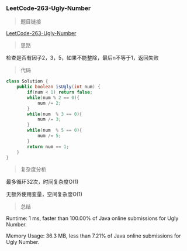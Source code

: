### LeetCode-263-Ugly-Number
> 题目链接

[LeetCode-263-Ugly-Number](https://leetcode.com/problems/ugly-number/)

> 思路

检查是否有因子2，3，5，如果不能整除，最后n不等于1，返回失败

> 代码

```java
class Solution {
    public boolean isUgly(int num) {
        if(num < 1) return false;
        while(num % 2 == 0){
            num /= 2;
        }
        while(num  % 3 == 0){
            num /= 3;
        }
        while(num  % 5 == 0){
            num /= 5;
        }
        return num == 1;
    }
}
```

> 复杂度分析

最多循环32次，时间复杂度O(1)

无额外使用变量，空间复杂度O(1)

> 总结

Runtime: 1 ms, faster than 100.00% of Java online submissions for Ugly Number.

Memory Usage: 36.3 MB, less than 7.21% of Java online submissions for Ugly Number.
